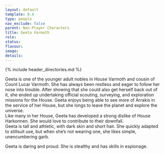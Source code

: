 ```yaml
---
layout: default
template: 0.4
type: people
nav_exclude: false
parent: Non-Player Characters
title: Geeta Varmoth
role: 
status: 
flavour: 
image: 
details:
---
```


{% include header_directories.md %}

Geeta is one of the younger adult nobles in House Varmoth and cousin of Count Lucar Varmoth.
She has always been restless and eager to follow her
nose into trouble. After showing that she could also
get herself back out of it, she ended up undertaking
official scouting, surveying, and exploration missions
for the House. Geeta enjoys being able to see more
of Arrakis in the service of her House, but she longs to
leave the planet and explore the universe.  
Like many in her House, Geeta has developed a
strong dislike of House Harkonnen. She would love to
contribute to their downfall.  
Geeta is tall and athletic, with dark skin and short hair.
She quickly adapted to stillsuit use, but when she’s not
wearing one, she likes simple, unencumbering garb.  

Geeta is daring and proud. She is stealthy and has skills in espionage.  

